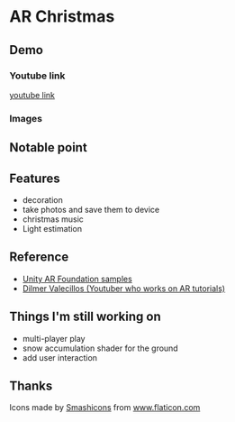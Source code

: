 # AR Christmas

## Demo
### Youtube link
[youtube link]("https://youtu.be/GhJBOPJLShk")

### Images
[]("/Assets/Images/image1.PNG")

[]("/Assets/Images/image2.PNG")

## Notable point


## Features
- decoration
- take photos and save them to device
- christmas music 
- Light estimation


## Reference
- [Unity AR Foundation samples]("https://github.com/Unity-Technologies/arfoundation-samples")
- [Dilmer Valecillos (Youtuber who works on AR tutorials)]("https://www.youtube.com/playlist?list=PLQMQNmwN3FvzLN-8moCKmZb00gr7sdcrZ")

## Things I'm still working on
- multi-player play
- snow accumulation shader for the ground
- add user interaction

## Thanks
<div>Icons made by <a href="https://www.flaticon.com/authors/smashicons" title="Smashicons">Smashicons</a> from <a href="https://www.flaticon.com/" title="Flaticon">www.flaticon.com</a></div